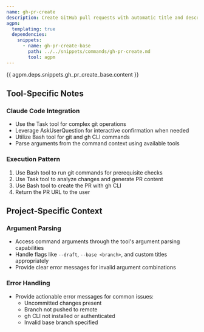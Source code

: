 ```yaml
---
name: gh-pr-create
description: Create GitHub pull requests with automatic title and description generation
agpm:
  templating: true
  dependencies:
    snippets:
      - name: gh-pr-create-base
        path: ../../snippets/commands/gh-pr-create.md
        tool: agpm
---
```


{{ agpm.deps.snippets.gh_pr_create_base.content }}

## Tool-Specific Notes

### Claude Code Integration
- Use the Task tool for complex git operations
- Leverage AskUserQuestion for interactive confirmation when needed
- Utilize Bash tool for git and gh CLI commands
- Parse arguments from the command context using available tools

### Execution Pattern
1. Use Bash tool to run git commands for prerequisite checks
2. Use Task tool to analyze changes and generate PR content
3. Use Bash tool to create the PR with gh CLI
4. Return the PR URL to the user

## Project-Specific Context

### Argument Parsing
- Access command arguments through the tool's argument parsing capabilities
- Handle flags like `--draft`, `--base <branch>`, and custom titles appropriately
- Provide clear error messages for invalid argument combinations

### Error Handling
- Provide actionable error messages for common issues:
  - Uncommitted changes present
  - Branch not pushed to remote
  - gh CLI not installed or authenticated
  - Invalid base branch specified